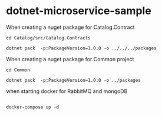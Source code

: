 # dotnet-microservice-sample

When creating a nuget package for Catalog.Contract
```
cd Catalog/src/Catalog.Contracts

dotnet pack  -p:PackageVersion=1.0.0 -o ../../../packages

```

When creating a nuget package for Common project

```
cd Common

dotnet pack  -p:PackageVersion=1.0.0 -o ../packages

```

when starting docker for RabbitMQ and mongoDB

```

docker-compose up -d

```
